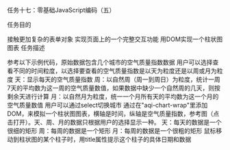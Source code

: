 
任务十七：零基础JavaScript编码（五）

任务目的

接触更加复杂的表单对象
实现页面上的一个完整交互功能
用DOM实现一个柱状图图表
任务描述

参考以下示例代码，原始数据包含几个城市的空气质量指数数据
用户可以选择查看不同的时间粒度，以选择要查看的空气质量指数是以天为粒度还是以周或月为粒度
天：显示每天的空气质量指数
周：以自然周（周一到周日）为粒度，统计一周7天的平均数为这一周的空气质量数值，如果数据中缺少一个自然周的几天，则按剩余天进行计算
月：以自然月为粒度，统一一个月所有天的平均数为这一个月的空气质量数值
用户可以通过select切换城市
通过在"aqi-chart-wrap"里添加DOM，来模拟一个柱状图图表，横轴是时间，纵轴是空气质量指数，参考图（点击打开）。天、周、月的数据只根据用户的选择显示一种。
天：每天的数据是一个很细的矩形
周：每周的数据是一个矩形
月：每周的数据是一个很粗的矩形
鼠标移动到柱状图的某个柱子时，用title属性提示这个柱子的具体日期和数据
